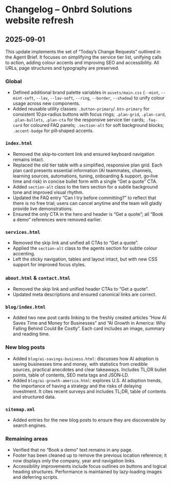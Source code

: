 # Changelog – Onbrd Solutions website refresh

## 2025‑09‑01

This update implements the set of “Today’s Change Requests” outlined in the Agent Brief.  It focuses on simplifying the service tier list, unifying calls to action, adding colour accents and improving SEO and accessibility.  All URLs, page structures and typography are preserved.

### Global

* Defined additional brand palette variables in `assets/main.css` (`--mint`, `--mint-soft`, `--lav`, `--lav-soft`, `--ring`, `--border`, `--shadow`) to unify colour usage across new components.
* Added reusable utility classes: `.button-primary`/`.btn-primary` for consistent 10 px‑radius buttons with focus rings; `.plan-grid`, `.plan-card`, `.plan-bullets`, `.plan-cta` for the responsive service tier cards; `.faq-card` for coloured FAQ panels; `.section-alt` for soft background blocks; `.accent-badge` for pill‑shaped accents.

### `index.html`

* Removed the skip‑to‑content link and ensured keyboard navigation remains intact.
* Replaced the old tier table with a simplified, responsive plan grid.  Each plan card presents essential information (AI teammates, channels, learning sources, automations, tuning, onboarding & support, go‑live time and risk) in concise bullet form with a single “Get a quote” CTA.
* Added `section-alt` class to the tiers section for a subtle background tone and improved visual rhythm.
* Updated the FAQ entry “Can I try before committing?” to reflect that there is no free trial; users can cancel anytime and the team will gladly provide live demonstrations.
* Ensured the only CTA in the hero and header is “Get a quote”; all “Book a demo” references were removed earlier.

### `services.html`

* Removed the skip link and unified all CTAs to “Get a quote”.
* Applied the `section-alt` class to the agents section for subtle colour accenting.
* Left the sticky navigation, tables and layout intact, but with new CSS support for improved focus styles.

### `about.html` & `contact.html`

* Removed the skip link and unified header CTAs to “Get a quote”.
* Updated meta descriptions and ensured canonical links are correct.

### `blog/index.html`

* Added two new post cards linking to the freshly created articles “How AI Saves Time and Money for Businesses” and “AI Growth in America: Why Falling Behind Could Be Costly”.  Each card includes an image, summary and reading time.

### New blog posts

* Added `blog/ai-savings-business.html`: discusses how AI adoption is saving businesses time and money, with statistics from credible sources, practical anecdotes and clear takeaways.  Includes TL;DR bullet points, table of contents, SEO meta tags and JSON‑LD.
* Added `blog/ai-growth-america.html`: explores U.S. AI adoption trends, the importance of having a strategy and the risks of delaying investment.  It cites recent surveys and includes TL;DR, table of contents and structured data.

### `sitemap.xml`

* Added entries for the new blog posts to ensure they are discoverable by search engines.

### Remaining areas

* Verified that no “Book a demo” text remains in any page.
* Footer has been cleaned up to remove the previous location reference; it now displays only the company, year and navigation links.
* Accessibility improvements include focus outlines on buttons and logical heading structures.  Performance is maintained by lazy‑loading images and deferring scripts.
